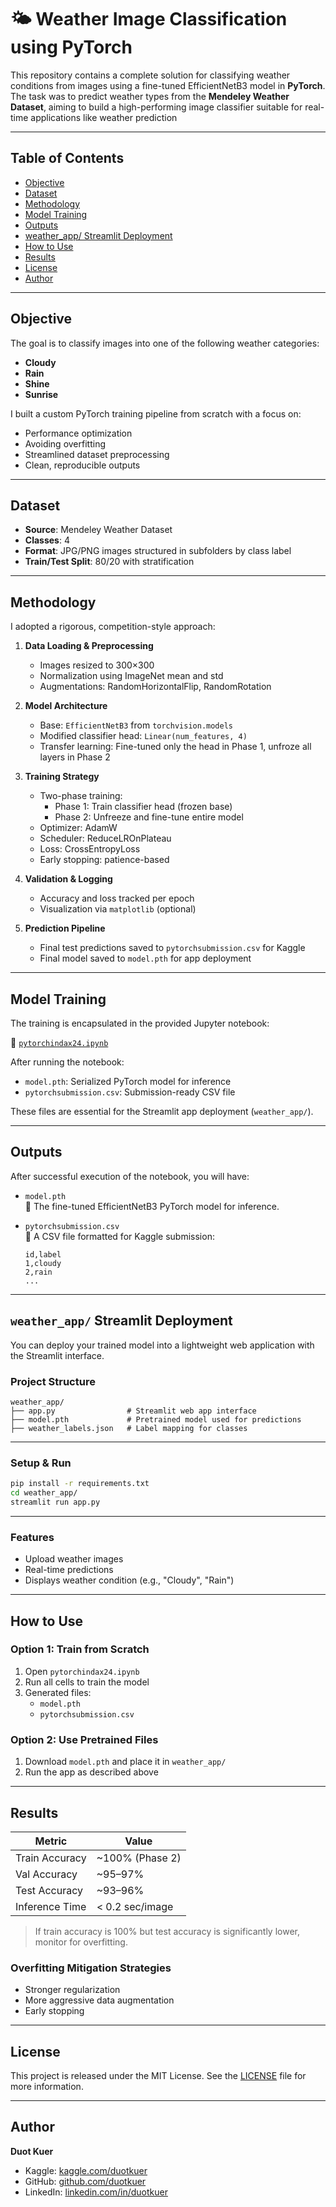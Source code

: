 # 🌤️ Weather Image Classification using PyTorch

This repository contains a complete solution for classifying weather conditions from images using a fine-tuned EfficientNetB3 model in **PyTorch**. The task was to predict weather types from the **Mendeley Weather Dataset**, aiming to build a high-performing image classifier suitable for real-time applications like weather prediction 

---

##  Table of Contents

- [Objective](#objective)
- [Dataset](#dataset)
- [Methodology](#methodology)
- [Model Training](#model-training)
- [Outputs](#outputs)
- [weather_app/ Streamlit Deployment](#weather_app-streamlit-deployment)
- [How to Use](#how-to-use)
- [Results](#results)
- [License](#license)
- [Author](#author)

---

##  Objective

The goal is to classify images into one of the following weather categories:
- **Cloudy**
- **Rain**
- **Shine**
- **Sunrise**

I built a custom PyTorch training pipeline from scratch with a focus on:
- Performance optimization
- Avoiding overfitting
- Streamlined dataset preprocessing
- Clean, reproducible outputs

---

##  Dataset

- **Source**: Mendeley Weather Dataset  
- **Classes**: 4  
- **Format**: JPG/PNG images structured in subfolders by class label  
- **Train/Test Split**: 80/20 with stratification  

---

##  Methodology

I adopted a rigorous, competition-style approach:

1. **Data Loading & Preprocessing**
   - Images resized to 300×300
   - Normalization using ImageNet mean and std
   - Augmentations: RandomHorizontalFlip, RandomRotation

2. **Model Architecture**
   - Base: `EfficientNetB3` from `torchvision.models`
   - Modified classifier head: `Linear(num_features, 4)`
   - Transfer learning: Fine-tuned only the head in Phase 1, unfroze all layers in Phase 2

3. **Training Strategy**
   - Two-phase training:
     - Phase 1: Train classifier head (frozen base)
     - Phase 2: Unfreeze and fine-tune entire model
   - Optimizer: AdamW
   - Scheduler: ReduceLROnPlateau
   - Loss: CrossEntropyLoss
   - Early stopping: patience-based

4. **Validation & Logging**
   - Accuracy and loss tracked per epoch
   - Visualization via `matplotlib` (optional)

5. **Prediction Pipeline**
   - Final test predictions saved to `pytorchsubmission.csv` for Kaggle
   - Final model saved to `model.pth` for app deployment

---

##  Model Training

The training is encapsulated in the provided Jupyter notebook:

📄 [`pytorchindax24.ipynb`](./pytorchindax24.ipynb)

After running the notebook:
- `model.pth`: Serialized PyTorch model for inference
- `pytorchsubmission.csv`: Submission-ready CSV file

These files are essential for the Streamlit app deployment (`weather_app/`).

---

##  Outputs

After successful execution of the notebook, you will have:

- `model.pth`  
  🔹 The fine-tuned EfficientNetB3 PyTorch model for inference.

- `pytorchsubmission.csv`  
  🔹 A CSV file formatted for Kaggle submission:
    ```csv
    id,label
    1,cloudy
    2,rain
    ...
    ```

---

##  `weather_app/` Streamlit Deployment

You can deploy your trained model into a lightweight web application with the Streamlit interface.

###  Project Structure
```
weather_app/
├── app.py                # Streamlit web app interface
├── model.pth             # Pretrained model used for predictions
├── weather_labels.json   # Label mapping for classes
```

---

###  Setup & Run

```bash
pip install -r requirements.txt
cd weather_app/
streamlit run app.py
```

---

###  Features

- Upload weather images  
- Real-time predictions  
- Displays weather condition (e.g., "Cloudy", "Rain")

---

##  How to Use

###  Option 1: Train from Scratch

1. Open `pytorchindax24.ipynb`  
2. Run all cells to train the model  
3. Generated files:
   - `model.pth`
   - `pytorchsubmission.csv`

###  Option 2: Use Pretrained Files

1. Download `model.pth` and place it in `weather_app/`  
2. Run the app as described above  

---

##  Results

| Metric         | Value            |
|----------------|------------------|
| Train Accuracy | ~100% (Phase 2)  |
| Val Accuracy   | ~95–97%          |
| Test Accuracy  | ~93–96%          |
| Inference Time | < 0.2 sec/image  |

> If train accuracy is 100% but test accuracy is significantly lower, monitor for overfitting.

###  Overfitting Mitigation Strategies

- Stronger regularization  
- More aggressive data augmentation  
- Early stopping  

---

## License

This project is released under the MIT License. See the [LICENSE](LICENSE) file for more information.

---

## Author

**Duot Kuer**

- Kaggle: [kaggle.com/duotkuer](https://kaggle.com/duotkuer)  
- GitHub: [github.com/duotkuer](https://github.com/duotkuer)  
- LinkedIn: [linkedin.com/in/duotkuer](https://linkedin.com/in/duotkuer)
